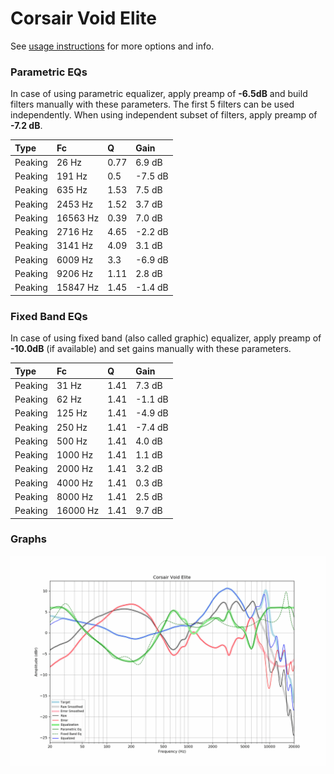 # Corsair Void Elite
See [usage instructions](https://github.com/jaakkopasanen/AutoEq#usage) for more options and info.

### Parametric EQs
In case of using parametric equalizer, apply preamp of **-6.5dB** and build filters manually
with these parameters. The first 5 filters can be used independently.
When using independent subset of filters, apply preamp of **-7.2 dB**.

| Type    | Fc       |    Q | Gain    |
|:--------|:---------|:-----|:--------|
| Peaking | 26 Hz    | 0.77 | 6.9 dB  |
| Peaking | 191 Hz   | 0.5  | -7.5 dB |
| Peaking | 635 Hz   | 1.53 | 7.5 dB  |
| Peaking | 2453 Hz  | 1.52 | 3.7 dB  |
| Peaking | 16563 Hz | 0.39 | 7.0 dB  |
| Peaking | 2716 Hz  | 4.65 | -2.2 dB |
| Peaking | 3141 Hz  | 4.09 | 3.1 dB  |
| Peaking | 6009 Hz  | 3.3  | -6.9 dB |
| Peaking | 9206 Hz  | 1.11 | 2.8 dB  |
| Peaking | 15847 Hz | 1.45 | -1.4 dB |

### Fixed Band EQs
In case of using fixed band (also called graphic) equalizer, apply preamp of **-10.0dB**
(if available) and set gains manually with these parameters.

| Type    | Fc       |    Q | Gain    |
|:--------|:---------|:-----|:--------|
| Peaking | 31 Hz    | 1.41 | 7.3 dB  |
| Peaking | 62 Hz    | 1.41 | -1.1 dB |
| Peaking | 125 Hz   | 1.41 | -4.9 dB |
| Peaking | 250 Hz   | 1.41 | -7.4 dB |
| Peaking | 500 Hz   | 1.41 | 4.0 dB  |
| Peaking | 1000 Hz  | 1.41 | 1.1 dB  |
| Peaking | 2000 Hz  | 1.41 | 3.2 dB  |
| Peaking | 4000 Hz  | 1.41 | 0.3 dB  |
| Peaking | 8000 Hz  | 1.41 | 2.5 dB  |
| Peaking | 16000 Hz | 1.41 | 9.7 dB  |

### Graphs
![](./Corsair%20Void%20Elite.png)